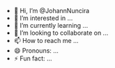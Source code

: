 - 👋 Hi, I’m @JohannNuncira
- 👀 I’m interested in ...
- 🌱 I’m currently learning ...
- 💞️ I’m looking to collaborate on ...
- 📫 How to reach me ...
- 😄 Pronouns: ...
- ⚡ Fun fact: ...

<!---
JohannNuncira/JohannNuncira is a ✨ special ✨ repository because its `README.md` (this file) appears on your GitHub profile.
You can click the Preview link to take a look at your changes.
--->

